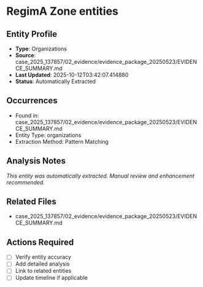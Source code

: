# RegimA Zone entities

## Entity Profile
- **Type**: Organizations
- **Source**: case_2025_137857/02_evidence/evidence_package_20250523/EVIDENCE_SUMMARY.md
- **Last Updated**: 2025-10-12T03:42:07.414880
- **Status**: Automatically Extracted

## Occurrences
- Found in: case_2025_137857/02_evidence/evidence_package_20250523/EVIDENCE_SUMMARY.md
- Entity Type: organizations
- Extraction Method: Pattern Matching

## Analysis Notes
*This entity was automatically extracted. Manual review and enhancement recommended.*

## Related Files
- case_2025_137857/02_evidence/evidence_package_20250523/EVIDENCE_SUMMARY.md

## Actions Required
- [ ] Verify entity accuracy
- [ ] Add detailed analysis
- [ ] Link to related entities
- [ ] Update timeline if applicable

